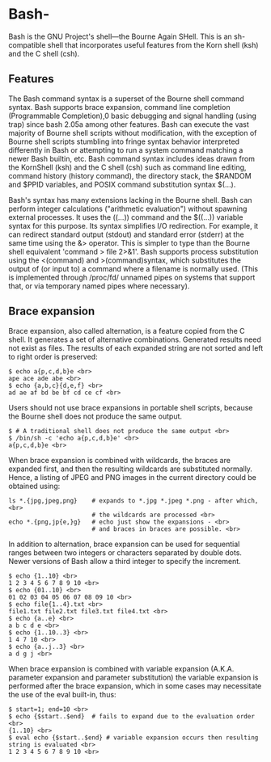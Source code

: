 # Bash-
Bash is the GNU Project's shell—the Bourne Again SHell. This is an sh-compatible shell that incorporates useful features from the Korn shell (ksh) and the C shell (csh).

## Features
The Bash command syntax is a superset of the Bourne shell command syntax. Bash supports brace expansion, command line completion (Programmable Completion),0 basic debugging and signal handling (using trap) since bash 2.05a among other features. Bash can execute the vast majority of Bourne shell scripts without modification, with the exception of Bourne shell scripts stumbling into fringe syntax behavior interpreted differently in Bash or attempting to run a system command matching a newer Bash builtin, etc. Bash command syntax includes ideas drawn from the KornShell (ksh) and the C shell (csh) such as command line editing, command history (history command), the directory stack, the $RANDOM and $PPID variables, and POSIX command substitution syntax $(…).

Bash's syntax has many extensions lacking in the Bourne shell. Bash can perform integer calculations ("arithmetic evaluation") without spawning external processes. It uses the ((…)) command and the $((…)) variable syntax for this purpose. Its syntax simplifies I/O redirection. For example, it can redirect standard output (stdout) and standard error (stderr) at the same time using the &> operator. This is simpler to type than the Bourne shell equivalent 'command > file 2>&1'. Bash supports process substitution using the <(command) and >(command)syntax, which substitutes the output of (or input to) a command where a filename is normally used. (This is implemented through /proc/fd/ unnamed pipes on systems that support that, or via temporary named pipes where necessary).

## Brace expansion

Brace expansion, also called alternation, is a feature copied from the C shell. It generates a set of alternative combinations. Generated results need not exist as files. The results of each expanded string are not sorted and left to right order is preserved:

```
$ echo a{p,c,d,b}e <br>
ape ace ade abe <br>
$ echo {a,b,c}{d,e,f} <br>
ad ae af bd be bf cd ce cf <br>
```

Users should not use brace expansions in portable shell scripts, because the Bourne shell does not produce the same output. <br>

```
$ # A traditional shell does not produce the same output <br>
$ /bin/sh -c 'echo a{p,c,d,b}e' <br>
a{p,c,d,b}e <br>
```

When brace expansion is combined with wildcards, the braces are expanded first, and then the resulting wildcards are substituted normally. Hence, a listing of JPEG and PNG images in the current directory could be obtained using:

```
ls *.{jpg,jpeg,png}    # expands to *.jpg *.jpeg *.png - after which, <br>
                       # the wildcards are processed <br>
echo *.{png,jp{e,}g}   # echo just show the expansions - <br>
                       # and braces in braces are possible. <br>
```

In addition to alternation, brace expansion can be used for sequential ranges between two integers or characters separated by double dots. Newer versions of Bash allow a third integer to specify the increment. <br>

```
$ echo {1..10} <br>
1 2 3 4 5 6 7 8 9 10 <br>
$ echo {01..10} <br>
01 02 03 04 05 06 07 08 09 10 <br>
$ echo file{1..4}.txt <br>
file1.txt file2.txt file3.txt file4.txt <br>
$ echo {a..e} <br>
a b c d e <br>
$ echo {1..10..3} <br>
1 4 7 10 <br>
$ echo {a..j..3} <br>
a d g j <br>
```

When brace expansion is combined with variable expansion (A.K.A. parameter expansion and parameter substitution) the variable expansion is performed after the brace expansion, which in some cases may necessitate the use of the eval built-in, thus: <br>

```
$ start=1; end=10 <br>
$ echo {$start..$end}  # fails to expand due to the evaluation order <br>
{1..10} <br>
$ eval echo {$start..$end} # variable expansion occurs then resulting string is evaluated <br>
1 2 3 4 5 6 7 8 9 10 <br>
```
